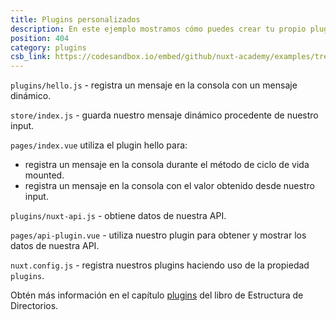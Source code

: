 ```yaml
---
title: Plugins personalizados
description: En este ejemplo mostramos cómo puedes crear tu propio plugin
position: 404
category: plugins
csb_link: https://codesandbox.io/embed/github/nuxt-academy/examples/tree/master/plugins/custom-plugins?fontsize=14&hidenavigation=1&module=%2Fplugins%2Fnuxt-api.js&theme=dark&view=editor
---
```


<example-intro></example-intro>

`plugins/hello.js` - registra un mensaje en la consola con un mensaje dinámico.

`store/index.js` - guarda nuestro mensaje dinámico procedente de nuestro input.

`pages/index.vue` utiliza el plugin hello para:

- registra un mensaje en la consola durante el método de ciclo de vida mounted.
- registra un mensaje en la consola con el valor obtenido desde nuestro input.

`plugins/nuxt-api.js` - obtiene datos de nuestra API.

`pages/api-plugin.vue` - utiliza nuestro plugin para obtener y mostrar los datos de nuestra API.

`nuxt.config.js` - registra nuestros plugins haciendo uso de la propiedad `plugins`.

<base-alert type="next">

Obtén más información en el capítulo [plugins](/docs/2.x/directory-structure/plugins#inject-in-root--context) del libro de Estructura de Directorios.

</base-alert>

<code-sandbox :src="csb_link"></code-sandbox>